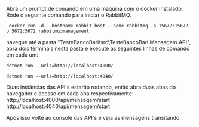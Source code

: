 Abra um prompt de comando em uma máquina com o docker instalado.
Rode o seguinte comando para iniciar o RabbitMQ.
```
 docker run -d --hostname rabbit-host --name rabbitmq -p 15672:15672 -p 5672:5672 rabbitmq:management
```

navegue até a pasta "TesteBancoBari\src\TesteBancoBari.Mensagem.API", abra dois terminais nesta pasta e execute as seguintes linhas de comando em cada um:

```
dotnet run --urls=http://localhost:4000/
```

```
dotnet run --urls=http://localhost:4040/
```

Duas instâncias das API's estarão rodando, então abra duas abas do navegador e acesse em cada aba respectivamente:
http://localhost:4000/api/mensagem/start
http://localhost:4040/api/mensagem/start

Após isso volte ao console das API's e veja as mensagens transitando.
